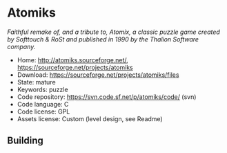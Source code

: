 # Atomiks

_Faithful remake of, and a tribute to, Atomix, a classic puzzle game created by Softtouch & RoSt and published in 1990 by the Thalion Software company._

- Home: http://atomiks.sourceforge.net/, https://sourceforge.net/projects/atomiks
- Download: https://sourceforge.net/projects/atomiks/files
- State: mature
- Keywords: puzzle
- Code repository: https://svn.code.sf.net/p/atomiks/code/ (svn)
- Code language: C
- Code license: GPL
- Assets license: Custom (level design, see Readme)

## Building

